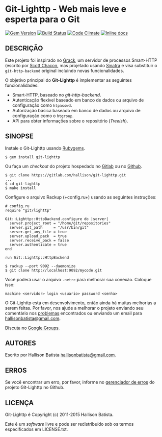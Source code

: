 # Git-Lighttp - Web mais leve e esperta para o Git

[![Gem Version](https://badge.fury.io/rb/git-lighttp.svg)](https://badge.fury.io/rb/git-lighttp)
[![Build Status](https://travis-ci.org/hallison/git-lighttp.svg?branch=master)](https://travis-ci.org/hallison/git-lighttp)
[![Code Climate](https://codeclimate.com/github/hallison/git-lighttp/badges/gpa.svg)](https://codeclimate.com/github/hallison/git-lighttp)
[![Inline docs](http://inch-ci.org/github/hallison/git-lighttp.svg?branch=master)](http://inch-ci.org/github/hallison/git-lighttp)

## DESCRIÇÃO

Este projeto foi inspirado no [Grack][1], um servidor de processos Smart-HTTP
(escrito por [Scott Chacon][2], mas projetado usando [Sinatra][3] e visa
substituir o `git-http-backend` original incluindo novas funcionalidades.

[1]: http://github.com/schacon/grack
[2]: http://github.com/schacon
[3]: http://www.sinatrarb.com

O objetivo principal do **Git-Lighttp** é implementar as seguintes
funcionalidades:

- Smart-HTTP, baseado no _git-http-backend_.
- Autenticação flexível baseado em banco de dados ou arquivo de configuração
  como `htpasswd`.
- Autorização básica baseado em banco de dados ou arquivo de configuração
  como o `htgroup`.
- API para obter informações sobre o repositório (_Treeish_).

## SINOPSE

Instale o Git-Lighttp usando [Rubygems][1].

[1]: http://rubygems.org/gems/git-lighttp

    $ gem install git-lighttp

Ou faça um _checkout_ do projeto hospedado no [Gitlab][1] ou no [Github][2].

[1]: http://gitlab.com/hallison/git-lighttp
[2]: http://github.com/hallison/git-lighttp

    $ git clone https://gitlab.com/hallison/git-lighttp.git
    ...
    $ cd git-lighttp
    $ make install

Configure o arquivo Rackup (+config.ru+) usando as seguintes instruções:

    # config.ru
    require "git/lighttp"

    Git::Lighttp::HttpBackend.configure do |server|
      server.project_root = "/home/git/repositories"
      server.git_path     = "/usr/bin/git"
      server.get_any_file = true
      server.upload_pack  = true
      server.receive_pack = false
      server.authenticate = true
    end

    run Git::Lighttp::HttpBackend

    $ rackup --port 9092 --daemonize
    $ git clone http://localhost:9092/mycode.git

Você poderá usar o arquivo `.netrc` para melhorar sua conexão. Coloque
isso:

    machine <servidor> login <usuario> password <senha>

O Git-Lighttp está em desenvolvimento, então ainda há muitas melhorias a serem
feitas. Por favor, nos ajude a melhorar o projeto enviando seu comentário nos
[problemas][1] encontrados ou enviando um email para
[hallisonbatista@gmail.com][2].

[1]: http://github.com/hallison/git-lighttp/issues
[2]: mailto:hallisonbatista@gmail.com

Discuta no [Google Groups][1].

[1]: http://groups.google.com/group/git-lighttp

## AUTORES

Escrito por Hallison Batista <hallisonbatista@gmail.com>.

## ERROS

Se você encontrar um erro, por favor, informe no
[gerenciador de erros][1] do projeto
Git-Lighttp no Github.

[1]: http://github.com/hallison/git-lighttp

## LICENÇA

Git-Lighttp é Copyright (c) 2011-2015 Hallison Batista.

Este é um _software_ livre e pode ser redistribuído sob os termos
especificados em LICENSE.txt.

